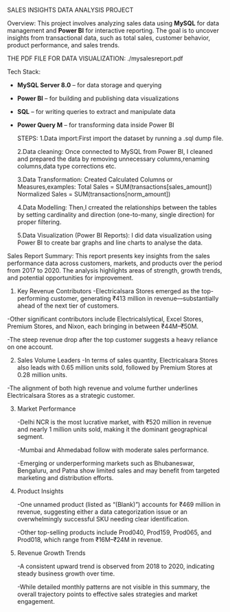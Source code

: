 SALES INSIGHTS DATA ANALYSIS PROJECT

 Overview:
This project involves analyzing sales data using **MySQL** for data management and **Power BI** for interactive reporting. The goal is to uncover insights from transactional data, such as total sales, customer behavior, product performance, and sales trends.

 THE PDF FILE FOR DATA VISUALIZATION: ./mysalesreport.pdf
 
Tech Stack:
- **MySQL Server 8.0** – for data storage and querying
- **Power BI** – for building and publishing data visualizations
- **SQL** – for writing queries to extract and manipulate data
- **Power Query M** – for transforming data inside Power BI

  STEPS:
  1.Data import:First import the dataset by running a .sql dump file.
  
  2.Data cleaning: Once connected to MySQL from Power BI, I cleaned and prepared the data by removing unnecessary columns,renaming columns,data type corrections etc.
  
  3.Data Transformation: Created Calculated Columns or Measures,examples: Total Sales = SUM(transactions[sales_amount])
                                                                          Normalized Sales = SUM(transactions[norm_amount])
  
  4.Data Modelling: Then,I crreated the relationships between the tables by setting cardinality and direction (one-to-many, single direction) for proper filtering.
  
  5.Data Visualization (Power BI Reports): I did data visualization using Power BI to create bar graphs and line charts to analyse the data.


Sales Report Summary:
This report presents key insights from the sales performance data across customers, markets, and products over the period from 2017 to 2020. The analysis highlights areas of strength, growth trends, and potential opportunities for improvement.

1. Key Revenue Contributors
  -Electricalsara Stores emerged as the top-performing customer, generating ₹413 million in revenue—substantially ahead of the next tier of customers.

  -Other significant contributors include Electricalslytical, Excel Stores, Premium Stores, and Nixon, each bringing in between ₹44M–₹50M.

  -The steep revenue drop after the top customer suggests a heavy reliance on one account.

2. Sales Volume Leaders
  -In terms of sales quantity, Electricalsara Stores also leads with 0.65 million units sold, followed by Premium Stores at 0.28 million units.

  -The alignment of both high revenue and volume further underlines Electricalsara Stores as a strategic customer.

3. Market Performance
   
   -Delhi NCR is the most lucrative market, with ₹520 million in revenue and nearly 1 million units sold, making it the dominant geographical segment.

   -Mumbai and Ahmedabad follow with moderate sales performance.

   -Emerging or underperforming markets such as Bhubaneswar, Bengaluru, and Patna show limited sales and may benefit from targeted marketing and distribution 
   efforts.

4. Product Insights
   
   -One unnamed product (listed as “(Blank)”) accounts for ₹469 million in revenue, suggesting either a data categorization issue or an overwhelmingly successful 
    SKU needing clear identification.

   -Other top-selling products include Prod040, Prod159, Prod065, and Prod018, which range from ₹16M–₹24M in revenue.

5. Revenue Growth Trends
    
   -A consistent upward trend is observed from 2018 to 2020, indicating steady business growth over time.

   -While detailed monthly patterns are not visible in this summary, the overall trajectory points to effective sales strategies and market engagement.
